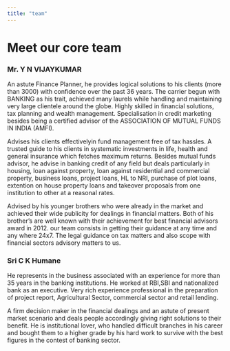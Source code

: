 ```yaml
---
title: "team"
---
```


<h1 class="db w4 b center lh-title mb4 br0">Meet our core team</h1>

<h3 class="f4 b lh-title mb2">Mr. Y N VIJAYKUMAR</h3>

An astute Finance Planner, he provides logical solutions to his clients (more than 3000) with confidence over the past  36 years. The carrier begun with BANKING as his trait, achieved many laurels while handling and maintaining very large clientele around the globe.  Highly skilled in financial solutions, tax planning and wealth management. Specialisation in credit marketing besides being a certified advisor of the ASSOCIATION OF MUTUAL FUNDS IN INDIA (AMFI). 

Advises his clients effectivelyin fund management free of tax hassles. A trusted guide to his clients in systematic investments in life, health and general insurance which fetches maximum returns.  Besides mutual funds advisor, he advise in banking credit of any field but deals particularly in housing, loan against property, loan against residential and commercial property, business loans, project loans, HL to NRI, purchase of plot loans, extention on house property loans and takeover proposals from one institution to other at a reasonal rates.

Advised by his younger brothers who were already in the market and achieved their wide publicity for dealings in financial matters.  Both of his brother’s are well known with their achievement for best financial advisors award in 2012. our team consists in getting their guidance at any time and any where 24x7.  The legal guidance on tax matters and also scope with financial sectors advisory matters to us.

<h3 class="f4 b lh-title mb2">Sri C K Humane</h3>

He represents in the business associated with an experience for more than 35 years in the banking institutions. He worked at RBI,SBI and nationalized bank as an executive. Very rich experience professional in the preparation of project report, Agricultural Sector, commercial sector and retail lending.

A firm decision maker in the financial dealings and an astute of present market scenario and deals people accordingly giving right solutions to their benefit. He is institutional lover, who handled difficult branches in his career and bought them to a higher grade by his hard work to survive with the best figures in the contest of banking sector. 